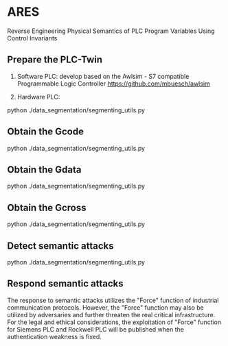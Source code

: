 # ARES
Reverse Engineering Physical Semantics of PLC Program Variables Using Control Invariants


## Prepare the PLC-Twin
1. Software PLC: develop based on the Awlsim - S7 compatible Programmable Logic Controller 
	https://github.com/mbuesch/awlsim

2. Hardware PLC: 

python ./data_segmentation/segmenting_utils.py

## Obtain the Gcode

python ./data_segmentation/segmenting_utils.py

## Obtain the Gdata

python ./data_segmentation/segmenting_utils.py

## Obtain the Gcross

python ./data_segmentation/segmenting_utils.py

## Detect semantic attacks

python ./data_segmentation/segmenting_utils.py

## Respond semantic attacks

The response to semantic attacks utilizes the "Force" function of industrial communication protocols. However, the "Force" function may also be utilized by adversaries and further threaten the real critical infrastructure. For the legal and ethical considerations, the exploitation of "Force" function for Siemens PLC and Rockwell PLC will be published when the authentication weakness is fixed. 
